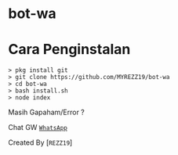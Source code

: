 # bot-wa


# Cara Penginstalan
```
> pkg install git
> git clone https://github.com/MYREZZ19/bot-wa
> cd bot-wa
> bash install.sh
> node index
```


Masih Gapaham/Error ?

Chat GW
[`WhatsApp`](https://wa.me/6281313726400)



Created By [`REZZ19`]


